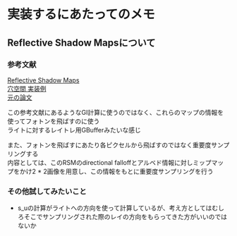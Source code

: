 # 実装するにあたってのメモ


## Reflective Shadow Mapsについて
### 参考文献  
[Reflective Shadow Maps](https://ericpolman.com/2016/03/17/reflective-shadow-maps/)  
[穴空間 実装例](http://kagamin.net/hole/rsm/index.htm)  
[元の論文](https://users.soe.ucsc.edu/~pang/160/s13/proposal/mijallen/proposal/media/p203-dachsbacher.pdf)  

この参考文献にあるようなGI計算に使うのではなく、これらのマップの情報を使ってフォトンを飛ばすのに使う  
ライトに対するレイトレ用GBufferみたいな感じ  

また、フォトンを飛ばすにあたり各ピクセルから飛ばすのではなく重要度サンプリングする  
内容としては、このRSMのdirectional falloffとアルベド情報に対しミップマップをかけ2 * 2画像を用意し、この情報をもとに重要度サンプリングを行う  

###  その他試してみたいこと
- s_uの計算がライトへの方向を使って計算しているが、考え方としてはむしろそこでサンプリングされた際のレイの方向をもらってきた方がいいのではないか  

<!--stackedit_data:
eyJoaXN0b3J5IjpbLTE2NzYzODA3ODMsLTEwMDg1MzEwNSw0MD
E4NzA0ODksMTY5MzI1NzQwNSwtMzU2NTg4MzI5XX0=
-->